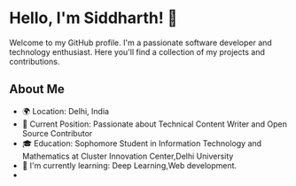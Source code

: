 # Hello, I'm Siddharth! 👋

Welcome to my GitHub profile. I'm a passionate software developer and technology enthusiast. Here you'll find a collection of my projects and contributions.

## About Me

- 🌍 Location: Delhi, India
- 💼 Current Position: Passionate about Technical Content Writer and Open Source Contributor
- 🎓 Education: Sophomore Student in Information Technology and Mathematics at Cluster Innovation Center,Delhi University
- 🌱 I'm currently learning: Deep Learning,Web development.
- 
